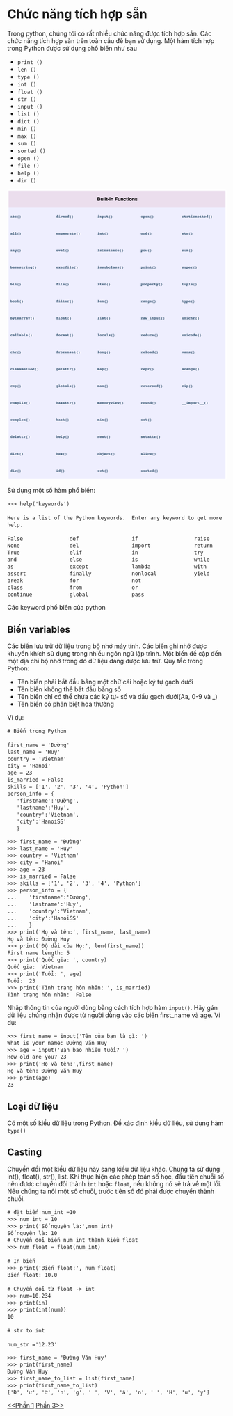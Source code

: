# Chức năng tích hợp sẵn
Trong python, chúng tôi có rất nhiều chức năng được tích hợp sẵn. Các chức năng tích hợp sẵn trên toàn cầu để bạn sử dụng. Một hàm tích hợp trong Python được sử dụng phổ biến như sau
* `print ()` 
* `len ()` 
* `type () `
* `int () `
* `float () `
* `str ()` 
* `input ()` 
* `list ()` 
* `dict ()` 
* `min ()` 
* `max ()` 
* `sum ()` 
* `sorted ()` 
* `open ()` 
* `file ()` 
* `help ()`
* `dir ()`

![](../image/i1.png)

Sử dụng một số hàm phổ biến:
```
>>> help('keywords')

Here is a list of the Python keywords.  Enter any keyword to get more help.

False               def                 if                  raise
None                del                 import              return
True                elif                in                  try
and                 else                is                  while
as                  except              lambda              with
assert              finally             nonlocal            yield
break               for                 not                 
class               from                or                  
continue            global              pass                
```
Các keyword phổ biến của python

## Biến variables
Các biến lưu trữ dữ liệu trong bộ nhớ máy tính. Các biến ghi nhớ được khuyến khích sử dụng trong nhiều ngôn ngữ lập trình. Một biến đề cập đến một địa chỉ bộ nhớ trong đó dữ liệu đang được lưu trữ. Quy tắc trong Python:
* Tên biến phải bắt đầu bằng một chữ cái hoặc ký tự gạch dưới
* Tên biến không thể bắt đầu bằng số
* Tên biến chỉ có thể chứa các ký tự- số và dấu gạch dưới(Aa, 0-9 và _)
* Tên biến có phân biệt hoa thường

Ví dụ:
```
# Biến trong Python

first_name = 'Đường'
last_name = 'Huy'
country = 'Vietnam'
city = 'Hanoi'
age = 23
is_married = False
skills = ['1', '2', '3', '4', 'Python']
person_info = {
   'firstname':'Đường',
   'lastname':'Huy',
   'country':'Vietnam',
   'city':'HanoiSS'
   }

```
```
>>> first_name = 'Đường'
>>> last_name = 'Huy'
>>> country = 'Vietnam'
>>> city = 'Hanoi'
>>> age = 23
>>> is_married = False
>>> skills = ['1', '2', '3', '4', 'Python']
>>> person_info = {
...    'firstname':'Đường',
...    'lastname':'Huy',
...    'country':'Vietnam',
...    'city':'HanoiSS'
...    }
>>> print('Họ và tên:', first_name, last_name)
Họ và tên: Đường Huy
>>> print('Độ dài của Họ:', len(first_name))
First name length: 5
>>> print('Quốc gia: ', country)
Quốc gia:  Vietnam
>>> print('Tuổi: ', age)
Tuổi:  23
>>> print('Tình trạng hôn nhân: ', is_married)
Tình trạng hôn nhân:  False
```

Nhập thông tin của người dùng bằng cách tích hợp hàm `input()`. Hãy gán dữ liệu chúng nhận được từ người dùng vào các biến first_name và age. Ví dụ:
```
>>> first_name = input('Tên của bạn là gì: ')
What is your name: Đường Văn Huy
>>> age = input('Bạn bao nhiêu tuổi? ')
How old are you? 23
>>> print('Họ và tên:',first_name)
Họ và tên: Đường Văn Huy
>>> print(age)
23
```

## Loại dữ liệu
Có một số kiểu dữ liệu trong Python. Để xác định kiểu dữ liệu, sử dụng hàm `type()`
## Casting
Chuyển đổi một kiểu dữ liệu này sang kiểu dữ liệu khác. Chúng ta sử dụng int(), float(), str(), list. Khi thực hiện các phép toán số học, đầu tiên chuỗi số nên được chuyển đổi thành `int` hoặc `float`, nếu không nó sẽ trả về một lỗi. Nếu chúng ta nối một số chuỗi, trước tiên số đó phải được chuyển thành chuỗi. 

```
# đặt biến num_int =10
>>> num_int = 10
>>> print('Số nguyên là:',num_int) 
Số nguyên là: 10
# Chuyển đổi biến num_int thành kiểu float
>>> num_float = float(num_int)

# In biến 
>>> print('Biến float:', num_float)
Biến float: 10.0

# Chuyển đổi từ float -> int
>>> num=10.234
>>> print(in)  
>>> print(int(num))
10

# str to int

num_str ='12.23'

```
```
>>> first_name = 'Đường Văn Huy'
>>> print(first_name)
Đường Văn Huy
>>> first_name_to_list = list(first_name)
>>> print(first_name_to_list)
['Đ', 'ư', 'ờ', 'n', 'g', ' ', 'V', 'ă', 'n', ' ', 'H', 'u', 'y']
```

[<<Phần 1](../docs-tutorial-py/part1.md) [Phần 3>>](//docs-tutorial-py/part3.md)
